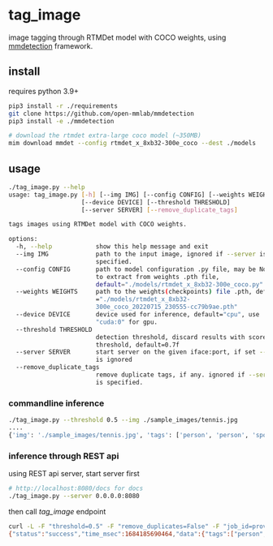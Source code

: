 # tag_image

image tagging through RTMDet model with COCO weights, using [mmdetection](https://github.com/open-mmlab/mmdetection) framework.

## install

requires python 3.9+

~~~bash
pip3 install -r ./requirements
git clone https://github.com/open-mmlab/mmdetection
pip3 install -e ./mmdetection

# download the rtmdet extra-large coco model (~350MB)
mim download mmdet --config rtmdet_x_8xb32-300e_coco --dest ./models
~~~

## usage

~~~bash
./tag_image.py --help
usage: tag_image.py [-h] [--img IMG] [--config CONFIG] [--weights WEIGHTS]
                    [--device DEVICE] [--threshold THRESHOLD]
                    [--server SERVER] [--remove_duplicate_tags]

tags images using RTMDet model with COCO weights.

options:
  -h, --help            show this help message and exit
  --img IMG             path to the input image, ignored if --server is
                        specified.
  --config CONFIG       path to model configuration .py file, may be None
                        to extract from weights .pth file,
                        default="./models/rtmdet_x_8xb32-300e_coco.py"
  --weights WEIGHTS     path to the weights(checkpoints) file .pth, default
                        ="./models/rtmdet_x_8xb32-
                        300e_coco_20220715_230555-cc79b9ae.pth"
  --device DEVICE       device used for inference, default="cpu", use
                        "cuda:0" for gpu.
  --threshold THRESHOLD
                        detection threshold, discard results with score <
                        threshold, default=0.7f
  --server SERVER       start server on the given iface:port, if set --img
                        is ignored
  --remove_duplicate_tags
                        remove duplicate tags, if any. ignored if --server
                        is specified.
~~~

### commandline inference

~~~bash
./tag_image.py --threshold 0.5 --img ./sample_images/tennis.jpg
....
{'img': './sample_images/tennis.jpg', 'tags': ['person', 'person', 'sports_ball', 'tennis_racket']}
~~~

### inference through REST api

using REST api server, start server first

~~~bash
# http://localhost:8080/docs for docs
./tag_image.py --server 0.0.0.0:8080 
~~~

then call *tag_image* endpoint

~~~bash
curl -L -F "threshold=0.5" -F "remove_duplicates=False" -F "job_id=prova" -F "file=@./sample_images/tennis.jpg" http://127.0.0.1:8080/tag_image
{"status":"success","time_msec":1684185690464,"data":{"tags":["person","person","sports_ball","tennis_racket"]},"req_id":"1684185689243813474","job_id":"prova"}
~~~


